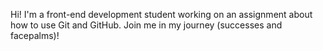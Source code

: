 Hi! I'm a front-end development student working on an assignment about how to use Git and GitHub. Join me in my journey (successes and facepalms)!
